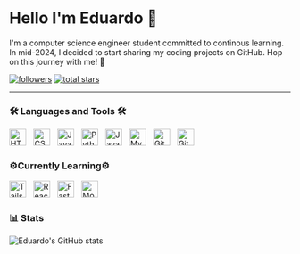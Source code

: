 # Hello I'm Eduardo 👋


I'm a computer science engineer student committed to continous learning. In mid-2024, I decided to start sharing my coding projects on GitHub. Hop on this journey with me! 😬

<p align="left">
      <a href="https://github.com/EduardoYaguar?tab=followers">
         <img alt="followers" title="Follow me on Github" src="https://custom-icon-badges.demolab.com/github/followers/EduardoYaguar?color=236ad3&labelColor=1155ba&style=for-the-badge&logo=person-add&label=Follow&logoColor=white"/></a>
      <a href="https://github.com/EduardoYaguar?tab=repositories&sort=stargazers">
         <img alt="total stars" title="Total stars on GitHub" src="https://custom-icon-badges.demolab.com/github/stars/EduardoYaguar?color=55960c&style=for-the-badge&labelColor=488207&logo=star"/></a>
</p>

---

### 🛠️ Languages and Tools 🛠️
<img align="left" alt="HTML" width="30px" style="padding-right:10px;" src="https://cdn.jsdelivr.net/gh/devicons/devicon@latest/icons/html5/html5-original.svg"/>
<img align="left" alt="CSS" width="30px" style="padding-right:10px;" src="https://cdn.jsdelivr.net/gh/devicons/devicon@latest/icons/css3/css3-original.svg"/>
<img align="left" alt="JavaScript" width="30px" style="padding-right:10px;" src="https://cdn.jsdelivr.net/gh/devicons/devicon@latest/icons/javascript/javascript-original.svg"/>
<img align="left" alt="Python" width="30px" style="padding-right:10px;" src="https://cdn.jsdelivr.net/gh/devicons/devicon@latest/icons/python/python-original.svg"/>
<img align="left" alt="Java" width="30px" style="padding-right:10px;" src="https://cdn.jsdelivr.net/gh/devicons/devicon@latest/icons/java/java-original.svg"/>
<img align="left" alt="MySQL" width="30px" style="padding-right:10px;" src="https://cdn.jsdelivr.net/gh/devicons/devicon@latest/icons/mysql/mysql-original-wordmark.svg"/>
<img align="left" alt="GitHub" width="30px" style="padding-right:10px;" src="https://cdn.jsdelivr.net/gh/devicons/devicon@latest/icons/github/github-original.svg"/>
<img align="left" alt="Git" width="30px" style="padding-right:10px;" src="https://cdn.jsdelivr.net/gh/devicons/devicon@latest/icons/git/git-original.svg"/>
<br />

#


### ⚙️Currently Learning⚙️
<img align="left" alt="Tailswind" width="30px" style="padding-right:10px;" src="https://cdn.jsdelivr.net/gh/devicons/devicon@latest/icons/tailwindcss/tailwindcss-original.svg"/>
<img align="left" alt="React" width="30px" style="padding-right:10px;" src="https://cdn.jsdelivr.net/gh/devicons/devicon@latest/icons/react/react-original.svg"/>
<img align="left" alt="FastAPI" width="30px" style="padding-right:10px;" src="https://cdn.jsdelivr.net/gh/devicons/devicon@latest/icons/fastapi/fastapi-original.svg"/>
<img align="left" alt="MongoDB" width="30px" style="padding-right:10px;" src="https://cdn.jsdelivr.net/gh/devicons/devicon@latest/icons/mongodb/mongodb-original.svg"/>

<br />

#

### 📊 Stats

![Eduardo's GitHub stats](https://github-readme-stats.vercel.app/api?username=eduardoyaguar&show_icons=true&theme=gruvbox)
